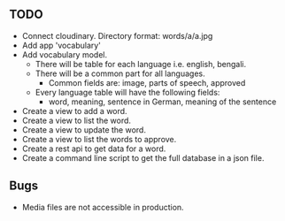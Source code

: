 ## TODO

* Connect cloudinary. Directory format: words/a/a.jpg
* Add app 'vocabulary'
* Add vocabulary model.
  * There will be table for each language i.e. english, bengali.
  * There will be a common part for all languages.
    * Common fields are: image, parts of speech, approved
  * Every language table will have the following fields:
    * word, meaning, sentence in German, meaning of the sentence
* Create a view to add a word.
* Create a view to list the word.
* Create a view to update the word.
* Create a view to list the words to approve.
* Create a rest api to get data for a word.
* Create a command line script to get the full database in a json file.

## Bugs

* Media files are not accessible in production.
